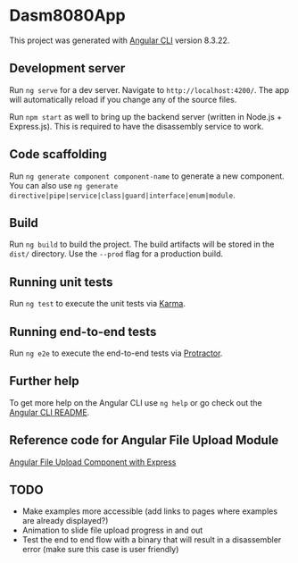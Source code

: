 # Dasm8080App

This project was generated with [Angular CLI](https://github.com/angular/angular-cli) version 8.3.22.

## Development server

Run `ng serve` for a dev server. Navigate to `http://localhost:4200/`. The app will automatically reload if you change any of the source files.

Run `npm start` as well to bring up the backend server (written in Node.js + Express.js). This is required to have the disassembly service to work.

## Code scaffolding

Run `ng generate component component-name` to generate a new component. You can also use `ng generate directive|pipe|service|class|guard|interface|enum|module`.

## Build

Run `ng build` to build the project. The build artifacts will be stored in the `dist/` directory. Use the `--prod` flag for a production build.

## Running unit tests

Run `ng test` to execute the unit tests via [Karma](https://karma-runner.github.io).

## Running end-to-end tests

Run `ng e2e` to execute the end-to-end tests via [Protractor](http://www.protractortest.org/).

## Further help

To get more help on the Angular CLI use `ng help` or go check out the [Angular CLI README](https://github.com/angular/angular-cli/blob/master/README.md).

## Reference code for Angular File Upload Module
[Angular File Upload Component with Express](https://malcoded.com/posts/angular-file-upload-component-with-express/#adding-the-dialogcomponent-as-entrycomponent)

## TODO

* Make examples more accessible (add links to pages where examples are already displayed?)
* Animation to slide file upload progress in and out
* Test the end to end flow with a binary that will result in a disassembler error (make sure this case is user friendly)
